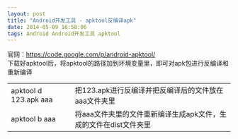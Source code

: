 ```yaml
---
layout: post
title: "Android开发工具 - apktool反编译apk"
date: 2014-05-09 16:58:06
tags: Android Android开发工具 apktool
---
```


官网：<https://code.google.com/p/android-apktool/>  
下载好apktool后，将apktool的路径加到环境变量里，即可对apk包进行反编译和重新编译  
<table>
   <tr>
      <td>apktool d 123.apk aaa</td>
      <td>把123.apk进行反编译并把反编译后的文件放在aaa文件夹里</td>
   </tr>
   <tr>
      <td>apktool b aaa</td>
      <td>将aaa文件夹里的文件重新编译生成apk文件，生成的文件在dist文件夹里</td>
   </tr>
</table>
